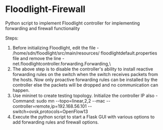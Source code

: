 # Floodlight-Firewall
Python script to implement Floodlight controller for implementing forwarding and firewall functionality

Steps:
1. Before initializing Floodlight, edit the file - /home/sdn/floodlight/src/main/resources/ floodlightdefault.properties file and remove the line - net.floodlightcontroller.forwarding.Forwarding,\
2. The above step is to disable the controller's ability to install reactive forwarding rules on the switch when the switch receives packets from the hosts. Now only proactive forwarding rules can be installed by the controller else the packets will be dropped and no communication can happen.
3. Use mininet to create testing topology. Initialize the controller IP also - Command: sudo mn --topo=linear,2,2 --mac --controller=remote,ip=192.168.56.101 --switch=ovsk,protocols=OpenFlow13
4. Execute the python script to start a Flask GUI with various options to add forwarding rules and firewall options.
